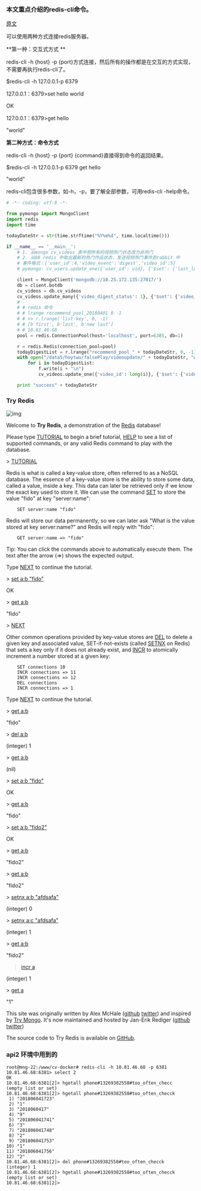 ### 本文重点介绍的redis-cli命令。

[原文](https://www.cnblogs.com/kongzhongqijing/p/6867960.html)

 可以使用两种方式连接redis服务器。

**第一种：交互式方式  **   

redis-cli -h {host} -p {port}方式连接，然后所有的操作都是在交互的方式实现，不需要再执行redis-cli了。

$redis-cli -h 127.0.0.1-p 6379

127.0.0.1：6379>set hello world

OK

127.0.0.1：6379>get hello

"world"

 

**第二种方式：命令方式**

redis-cli -h {host} -p {port} {command}直接得到命令的返回结果。

$redis-cli -h 127.0.0.1-p 6379 get hello

"world"

 

redis-cli包含很多参数，如-h，-p，要了解全部参数，可用redis-cli -help命令。

```python
# -*- coding: utf-8 -*-

from pymongo import MongoClient
import redis
import time

todayDateStr = str(time.strftime("%Y%m%d", time.localtime()))

if __name__ == '__main__':
    # 1. 从mongo cv_videos 表中把所有的视频热门状态改为非热门
    # 2. 从68 redis 中取出最新的热门作品状态，发送视频热门事件到rabbit 中
    # 事件格式：{'user_id':4,'video_event':'digest','video_id':5}
    # pymongo: cv_users.update_one({'user_id': uid}, {'$set': {'last_login_time': ts, 'active_status': 'ACTIVE'}})

    client = MongoClient('mongodb://10.25.172.135:27017/')
    db = client.botdb
    cv_videos = db.cv_videos
    cv_videos.update_many({'video_digest_status': 1}, {'$set': {'video_digest_status': 0}})
    #
    # # redis 命令
    # # lrange recommend_pool_20180401 0 -1
    # # >> r.lrange('list-key', 0, -1)
    # # [b'first', b'last', b'new last']
    # # 10.81.46.68
    pool = redis.ConnectionPool(host='localhost', port=6385, db=1)

    r = redis.Redis(connection_pool=pool)
    todayDigestList = r.lrange("recommend_pool_" + todayDateStr, 0, -1)
    with open("/data5/hoytwu/falsePlay/videoupdate/" + todayDateStr, "w") as f:
        for i in todayDigestList:
            f.write(i + "\n")
            cv_videos.update_one({'video_id': long(i)}, {'$set': {'video_digest_status': 1}})

    print "success" + todayDateStr
```

### Try Redis

![img](http://try.redis.io/images/try-redis-500x50.png)

Welcome to **Try Redis**, a demonstration of the [Redis](http://redis.io/) database!

Please type [TUTORIAL](http://try.redis.io/#run) to begin a brief tutorial, [HELP](http://try.redis.io/#run) to see a list of supported commands, or any valid Redis command to play with the database.

\> [TUTORIAL](http://try.redis.io/#run)

Redis is what is called a key-value store, often referred to as a NoSQL database. The essence of a key-value store is the ability to store some data, called a value, inside a key. This data can later be retrieved only if we know the exact key used to store it. We can use the command [SET](http://try.redis.io/#help) to store the value "fido" at key "server:name":

```
    SET server:name "fido"

```

Redis will store our data permanently, so we can later ask "What is the value stored at key server:name?" and Redis will reply with "fido":

```
    GET server:name => "fido"

```

Tip: You can click the commands above to automatically execute them. The text after the arrow (=>) shows the expected output.

Type [NEXT](http://try.redis.io/#run) to continue the tutorial.

\> [set a:b "fido"](http://try.redis.io/#run)

OK

\> [get a:b](http://try.redis.io/#run)

"fido"

\> [NEXT](http://try.redis.io/#run)

Other common operations provided by key-value stores are [DEL](http://try.redis.io/#help) to delete a given key and associated value, SET-if-not-exists (called [SETNX](http://try.redis.io/#help) on Redis) that sets a key only if it does not already exist, and [INCR](http://try.redis.io/#help) to atomically increment a number stored at a given key:

```
    SET connections 10
    INCR connections => 11
    INCR connections => 12
    DEL connections
    INCR connections => 1

```

Type [NEXT](http://try.redis.io/#run) to continue the tutorial.

\> [get a:b](http://try.redis.io/#run)

"fido"

\> [del a:b](http://try.redis.io/#run)

(integer) 1

\> [get a:b](http://try.redis.io/#run)

(nil)

\> [set a:b "fido"](http://try.redis.io/#run)

OK

\> [get a:b](http://try.redis.io/#run)

"fido"

\> [set a:b "fido2"](http://try.redis.io/#run)

OK

\> [get a:b](http://try.redis.io/#run)

"fido2"

\> [get a:b](http://try.redis.io/#run)

"fido2"

\> [setnx a:b "afdsafa"](http://try.redis.io/#run)

(integer) 0

\> [setnx a:c "afdsafa"](http://try.redis.io/#run)

(integer) 1

\> [get a:b](http://try.redis.io/#run)

"fido2"

> [incr a](http://try.redis.io/#run)

(integer) 1

\> [get a](http://try.redis.io/#run)

"1"

This site was originally written by Alex McHale ([github](https://github.com/alexmchale) [twitter](https://twitter.com/alexmchale)) and inspired by [Try Mongo](http://try.mongodb.org/). It's now maintained and hosted by Jan-Erik Rediger ([github](https://github.com/badboy) [twitter](https://twitter.com/badboy_))

The source code to Try Redis is available on [GitHub](http://github.com/badboy/try.redis).

### api2 环境中用到的

```
root@mng-22:/www/cv-docker# redis-cli -h 10.81.46.68 -p 6381
10.81.46.68:6381> select 2
OK
10.81.46.68:6381[2]> hgetall phone#13269382558#too_often_checc
(empty list or set)
10.81.46.68:6381[2]> hgetall phone#13269382558#too_often_checck
 1) "201806041723"
 2) "1"
 3) "2018060417"
 4) "9"
 5) "201806041741"
 6) "3"
 7) "201806041748"
 8) "2"
 9) "201806041753"
10) "1"
11) "201806041756"
12) "2"
10.81.46.68:6381[2]> del phone#13269382558#too_often_checck
(integer) 1
10.81.46.68:6381[2]> hgetall phone#13269382558#too_often_checck
(empty list or set)
10.81.46.68:6381[2]>
```



